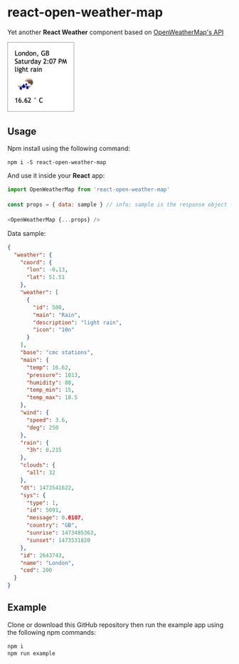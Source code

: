 # react-open-weather-map

Yet another **React Weather** component based on [OpenWeatherMap's API](http://openweathermap.org/current)

<img src="./example.png" alt="example" style="width: 150px;"/>

## Usage

Npm install using the following command:

```
npm i -S react-open-weather-map
```

And use it inside your **React** app:

```javascript
import OpenWeatherMap from 'react-open-weather-map'

const props = { data: sample } // info: sample is the response object from the OpenWeatherMap's API

<OpenWeatherMap {...props} />
```

Data sample:

```json
{
  "weather": {
    "coord": {
      "lon": -0.13,
      "lat": 51.51
    },
    "weather": [
      {
        "id": 500,
        "main": "Rain",
        "description": "light rain",
        "icon": "10n"
      }
    ],
    "base": "cmc stations",
    "main": {
      "temp": 16.62,
      "pressure": 1013,
      "humidity": 88,
      "temp_min": 15,
      "temp_max": 18.5
    },
    "wind": {
      "speed": 3.6,
      "deg": 250
    },
    "rain": {
      "3h": 0.215
    },
    "clouds": {
      "all": 32
    },
    "dt": 1473541622,
    "sys": {
      "type": 1,
      "id": 5091,
      "message": 0.0107,
      "country": "GB",
      "sunrise": 1473485363,
      "sunset": 1473531820
    },
    "id": 2643743,
    "name": "London",
    "cod": 200
  }
}
```

## Example

Clone or download this GitHub repository then run the example app using the following npm commands:

```
npm i
npm run example
```
